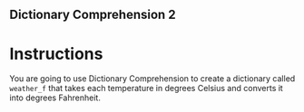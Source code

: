 ## Dictionary Comprehension 2

# Instructions

You are going to use Dictionary Comprehension to create a dictionary called `weather_f` that takes each temperature in degrees Celsius and converts it into degrees Fahrenheit.
